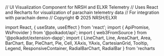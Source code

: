 // UI Visualization Component for NRSH and ELXR Telemetry
// Uses React and Recharts for visualization of parachain telemetry data
// For integration with parachain demo
// Copyright © 2025 NRSH/ELXR

import React, { useState, useEffect } from 'react';
import { ApiPromise, WsProvider } from '@polkadot/api';
import { web3FromSource } from '@polkadot/extension-dapp';
import { 
  LineChart, Line, AreaChart, Area, BarChart, Bar, 
  PieChart, Pie, Cell, 
  XAxis, YAxis, CartesianGrid, Tooltip, Legend, 
  ResponsiveContainer, RadialBarChart, RadialBar
} from 'recharts
